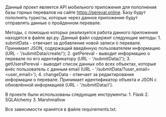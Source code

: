 Данный проект является API мобильного приложения для пополнения базы горных перевалов на сайте 
https://pereval.online. Базу будут пополнять туристы, которые через данное приложение будут отправлять 
данные о пройденном перевале.

Методы, с помощью которых реализуется работа данного приложения находятся в файле api.py. Данный файл содержит 
следующие методы:
    1. submitData - отвечает за добавление новой записи о перевале. Принимает JSON, содержащий введённую пользователем 
информацию (URL - '/submitData/create/');
    2. getPereval - выводит информацию о перевале по его идентификатору (URL - '/submitData/<id>/');
    3. getUsersPereval - выводит список данных обо всех объектах, которые внёс пользователь с данным email (URL - 
'/submitData/?user_email=<user_email>');
    4. changeData - отвечает за редактирование информации о перевале. Принимает идентификатор объекта и JSON с 
обновлённой информацией (URL - '/submitData/<id>/').

В проекте были использованы следующие инструменты:
    1. Flask
    2. SQLAlchemy
    3. Marshmallow

Все зависимости хранятся в файле requirements.txt.
